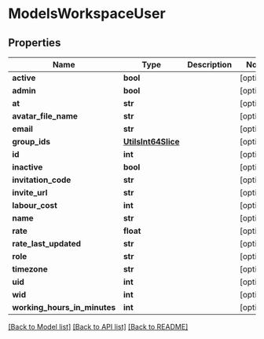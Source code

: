 # ModelsWorkspaceUser

## Properties

Name | Type | Description | Notes
------------ | ------------- | ------------- | -------------
**active** | **bool** |  | [optional] 
**admin** | **bool** |  | [optional] 
**at** | **str** |  | [optional] 
**avatar_file_name** | **str** |  | [optional] 
**email** | **str** |  | [optional] 
**group_ids** | [**UtilsInt64Slice**](UtilsInt64Slice.md) |  | [optional] 
**id** | **int** |  | [optional] 
**inactive** | **bool** |  | [optional] 
**invitation_code** | **str** |  | [optional] 
**invite_url** | **str** |  | [optional] 
**labour_cost** | **int** |  | [optional] 
**name** | **str** |  | [optional] 
**rate** | **float** |  | [optional] 
**rate_last_updated** | **str** |  | [optional] 
**role** | **str** |  | [optional] 
**timezone** | **str** |  | [optional] 
**uid** | **int** |  | [optional] 
**wid** | **int** |  | [optional] 
**working_hours_in_minutes** | **int** |  | [optional] 

[[Back to Model list]](../README.md#documentation-for-models) [[Back to API list]](../README.md#documentation-for-api-endpoints) [[Back to README]](../README.md)


